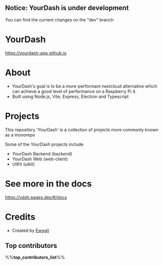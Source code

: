 ## Notice: YourDash is under development

You can find the current changes on the "dev" branch

# YourDash
 
https://yourdash-app.github.io

# About

- YourDash's goal is to be a more-performant nextcloud alternative which can achieve a good level of performance on a
  Raspberry Pi 4.
- Built using Node.js, Vite, Express, Electron and Typescript

# Projects

This repository 'YourDash' is a collection of projects more commonly known as a monorepo

Some of the YourDash projects include

- YourDash Backend (backend)
- YourDash Web (web-client)
- UIKit (uikit)

# See more in the docs

https://ydsh.pages.dev/#/docs

# Credits

- Created by [Ewsgit](https://github.com/ewsgit)

## Top contributors

%%__top_contributors_list__%%
